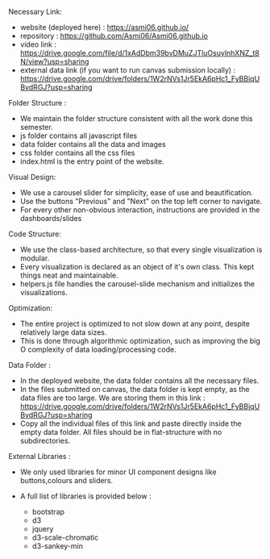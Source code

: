 Necessary Link:

- website (deployed here) : https://asmi06.github.io/
- repository : https://github.com/Asmi06/Asmi06.github.io
- video link : https://drive.google.com/file/d/1xAdDbm39bvDMuZJTluOsuylnhXNZ_t8N/view?usp=sharing
- external data link (if you want to run canvas submission locally) : https://drive.google.com/drive/folders/1W2rNVs1Jr5EkA6pHc1_FyBBiqUBvdRGJ?usp=sharing

Folder Structure :

- We maintain the folder structure consistent with all the work done this semester.
- js folder contains all javascript files
- data folder contains all the data and images
- css folder contains all the css files
- index.html is the entry point of the website.

Visual Design:

- We use a carousel slider for simplicity, ease of use and beautification.
- Use the buttons "Previous" and "Next" on the top left corner to navigate.
- For every other non-obvious interaction, instructions are provided in the dashboards/slides

Code Structure:

- We use the class-based architecture, so that every single visualization is modular.
- Every visualization is declared as an object of it's own class. This kept things neat and maintainable.
- helpers.js file handles the carousel-slide mechanism and initializes the visualizations.

Optimization:

- The entire project is optimized to not slow down at any point, despite relatively large data sizes.
- This is done through algorithmic optimization, such as improving the big O complexity of data loading/processing code.

Data Folder :

- In the deployed website, the data folder contains all the necessary files.
- In the files submitted on canvas, the data folder is kept empty, as the data files are too large. We are storing them in this link : https://drive.google.com/drive/folders/1W2rNVs1Jr5EkA6pHc1_FyBBiqUBvdRGJ?usp=sharing
- Copy all the individual files of this link and paste directly inside the empty data folder. All files should be in flat-structure with no subdirectories.

External Libraries :

- We only used libraries for minor UI component designs like buttons,colours and sliders.
- A full list of libraries is provided below :

  - bootstrap
  - d3
  - jquery
  - d3-scale-chromatic
  - d3-sankey-min
